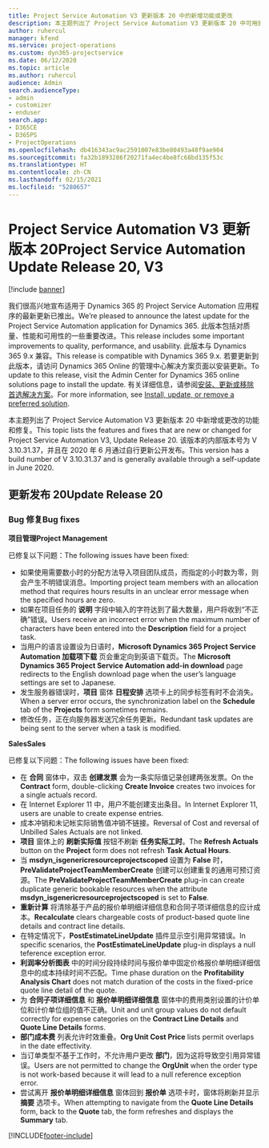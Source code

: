 ```yaml
---
title: Project Service Automation V3 更新版本 20 中的新增功能或更改
description: 本主题列出了 Project Service Automation V3 更新版本 20 中可用的功能和修复
author: ruhercul
manager: kfend
ms.service: project-operations
ms.custom: dyn365-projectservice
ms.date: 06/12/2020
ms.topic: article
ms.author: ruhercul
audience: Admin
search.audienceType:
- admin
- customizer
- enduser
search.app:
- D365CE
- D365PS
- ProjectOperations
ms.openlocfilehash: db416343ac9ac2591007e83be80493a48f9ae904
ms.sourcegitcommit: fa32b1893286f20271fa4ec4be8fc68bd135f53c
ms.translationtype: HT
ms.contentlocale: zh-CN
ms.lasthandoff: 02/15/2021
ms.locfileid: "5280657"
---
```

# <a name="project-service-automation-update-release-20-v3"></a><span data-ttu-id="e2779-103">Project Service Automation V3 更新版本 20</span><span class="sxs-lookup"><span data-stu-id="e2779-103">Project Service Automation Update Release 20, V3</span></span>

[!include [banner](../includes/psa-now-project-operations.md)]

<span data-ttu-id="e2779-104">我们很高兴地宣布适用于 Dynamics 365 的 Project Service Automation 应用程序的最新更新已推出。</span><span class="sxs-lookup"><span data-stu-id="e2779-104">We’re pleased to announce the latest update for the Project Service Automation application for Dynamics 365.</span></span> <span data-ttu-id="e2779-105">此版本包括对质量、性能和可用性的一些重要改进。</span><span class="sxs-lookup"><span data-stu-id="e2779-105">This release includes some important improvements to quality, performance, and usability.</span></span> <span data-ttu-id="e2779-106">此版本与 Dynamics 365 9.x 兼容。</span><span class="sxs-lookup"><span data-stu-id="e2779-106">This release is compatible with Dynamics 365 9.x.</span></span> <span data-ttu-id="e2779-107">若要更新到此版本，请访问 Dynamics 365 Online 的管理中心解决方案页面以安装更新。</span><span class="sxs-lookup"><span data-stu-id="e2779-107">To update to this release, visit the Admin Center for Dynamics 365 online solutions page to install the update.</span></span> <span data-ttu-id="e2779-108">有关详细信息，请参阅[安装、更新或移除首选解决方案](https://docs.microsoft.com/power-platform/admin/install-remove-preferred-solution)。</span><span class="sxs-lookup"><span data-stu-id="e2779-108">For more information, see [Install, update, or remove a preferred solution](https://docs.microsoft.com/power-platform/admin/install-remove-preferred-solution).</span></span>

<span data-ttu-id="e2779-109">本主题列出了 Project Service Automation V3 更新版本 20 中新增或更改的功能和修复。</span><span class="sxs-lookup"><span data-stu-id="e2779-109">This topic lists the features and fixes that are new or changed for Project Service Automation V3, Update Release 20.</span></span> <span data-ttu-id="e2779-110">该版本的内部版本号为 V 3.10.31.37，并且在 2020 年 6 月通过自行更新公开发布。</span><span class="sxs-lookup"><span data-stu-id="e2779-110">This version has a build number of V 3.10.31.37 and is generally available through a self-update in June 2020.</span></span>

## <a name="update-release-20"></a><span data-ttu-id="e2779-111">更新发布 20</span><span class="sxs-lookup"><span data-stu-id="e2779-111">Update Release 20</span></span>

### <a name="bug-fixes"></a><span data-ttu-id="e2779-112">Bug 修复</span><span class="sxs-lookup"><span data-stu-id="e2779-112">Bug fixes</span></span>

<span data-ttu-id="e2779-113">**项目管理**</span><span class="sxs-lookup"><span data-stu-id="e2779-113">**Project Management**</span></span>

<span data-ttu-id="e2779-114">已修复以下问题：</span><span class="sxs-lookup"><span data-stu-id="e2779-114">The following issues have been fixed:</span></span>

- <span data-ttu-id="e2779-115">如果使用需要数小时的分配方法导入项目团队成员，而指定的小时数为零，则会产生不明错误消息。</span><span class="sxs-lookup"><span data-stu-id="e2779-115">Importing project team members with an allocation method that requires hours results in an unclear error message when the specified hours are zero.</span></span>
- <span data-ttu-id="e2779-116">如果在项目任务的 **说明** 字段中输入的字符达到了最大数量，用户将收到“不正确”错误。</span><span class="sxs-lookup"><span data-stu-id="e2779-116">Users receive an incorrect error when the maximum number of characters have been entered into the **Description** field for a project task.</span></span>
- <span data-ttu-id="e2779-117">当用户的语言设置设为日语时，**Microsoft Dynamics 365 Project Service Automation 加载项下载** 页会重定向到英语下载页。</span><span class="sxs-lookup"><span data-stu-id="e2779-117">The **Microsoft Dynamics 365 Project Service Automation add-in download** page redirects to the English download page when the user’s language settings are set to Japanese.</span></span>
- <span data-ttu-id="e2779-118">发生服务器错误时，**项目** 窗体 **日程安排** 选项卡上的同步标签有时不会消失。</span><span class="sxs-lookup"><span data-stu-id="e2779-118">When a server error occurs, the synchronization label on the **Schedule** tab of the **Projects** form sometimes remains.</span></span>
- <span data-ttu-id="e2779-119">修改任务，正在向服务器发送冗余任务更新。</span><span class="sxs-lookup"><span data-stu-id="e2779-119">Redundant task updates are being sent to the server when a task is modified.</span></span>

<span data-ttu-id="e2779-120">**Sales**</span><span class="sxs-lookup"><span data-stu-id="e2779-120">**Sales**</span></span>

<span data-ttu-id="e2779-121">已修复以下问题：</span><span class="sxs-lookup"><span data-stu-id="e2779-121">The following issues have been fixed:</span></span>

- <span data-ttu-id="e2779-122">在 **合同** 窗体中，双击 **创建发票** 会为一条实际值记录创建两张发票。</span><span class="sxs-lookup"><span data-stu-id="e2779-122">On the **Contract** form, double-clicking **Create Invoice** creates two invoices for a single actuals record.</span></span>
- <span data-ttu-id="e2779-123">在 Internet Explorer 11 中，用户不能创建支出条目。</span><span class="sxs-lookup"><span data-stu-id="e2779-123">In Internet Explorer 11, users are unable to create expense entries.</span></span>
- <span data-ttu-id="e2779-124">成本冲销和未记帐实际销售值冲销不链接。</span><span class="sxs-lookup"><span data-stu-id="e2779-124">Reversal of Cost and reversal of Unbilled Sales Actuals are not linked.</span></span>
- <span data-ttu-id="e2779-125">**项目** 窗体上的 **刷新实际值** 按钮不刷新 **任务实际工时**。</span><span class="sxs-lookup"><span data-stu-id="e2779-125">The **Refresh Actuals** button on the **Project** form does not refresh **Task Actual Hours**.</span></span>
- <span data-ttu-id="e2779-126">当 **msdyn_isgenericresourceprojectscoped** 设置为 **False** 时，**PreValidateProjectTeamMemberCreate** 创建可以创建重复的通用可预订资源。</span><span class="sxs-lookup"><span data-stu-id="e2779-126">The **PreValidateProjectTeamMemberCreate** plug-in can create duplicate generic bookable resources when the attribute **msdyn_isgenericresourceprojectscoped** is set to **False**.</span></span>
- <span data-ttu-id="e2779-127">**重新计算** 将清除基于产品的报价单明细详细信息和合同子项详细信息的应计成本。</span><span class="sxs-lookup"><span data-stu-id="e2779-127">**Recalculate** clears chargeable costs of product-based quote line details and contract line details.</span></span>
- <span data-ttu-id="e2779-128">在特定情况下，**PostEstimateLineUpdate** 插件显示空引用异常错误。</span><span class="sxs-lookup"><span data-stu-id="e2779-128">In specific scenarios, the **PostEstimateLineUpdate** plug-in displays a null teference exception error.</span></span>
- <span data-ttu-id="e2779-129">**利润率分析图表** 中的时间分段持续时间与报价单中固定价格报价单明细详细信息中的成本持续时间不匹配。</span><span class="sxs-lookup"><span data-stu-id="e2779-129">Time phase duration on the **Profitability Analysis Chart** does not match duration of the costs in the fixed-price quote line detail of the quote.</span></span>
- <span data-ttu-id="e2779-130">为 **合同子项详细信息** 和 **报价单明细详细信息** 窗体中的费用类别设置的计价单位和计价单位组的值不正确。</span><span class="sxs-lookup"><span data-stu-id="e2779-130">Unit and unit group values do not default correctly for expense categories on the **Contract Line Details** and **Quote Line Details** forms.</span></span>
- <span data-ttu-id="e2779-131">**部门成本费** 列表允许时效重叠。</span><span class="sxs-lookup"><span data-stu-id="e2779-131">**Org Unit Cost Price** lists permit overlaps in the date effectivity.</span></span>
- <span data-ttu-id="e2779-132">当订单类型不基于工作时，不允许用户更改 **部门**，因为这将导致空引用异常错误。</span><span class="sxs-lookup"><span data-stu-id="e2779-132">Users are not permitted to change the **OrgUnit** when the order type is not work-based because it will lead to a null reference exception error.</span></span>
- <span data-ttu-id="e2779-133">尝试离开 **报价单明细详细信息** 窗体回到 **报价单** 选项卡时，窗体将刷新并显示 **摘要** 选项卡。</span><span class="sxs-lookup"><span data-stu-id="e2779-133">When attempting to navigate from the **Quote Line Details** form, back to the **Quote** tab, the form refreshes and displays the **Summary** tab.</span></span>


[!INCLUDE[footer-include](../includes/footer-banner.md)]